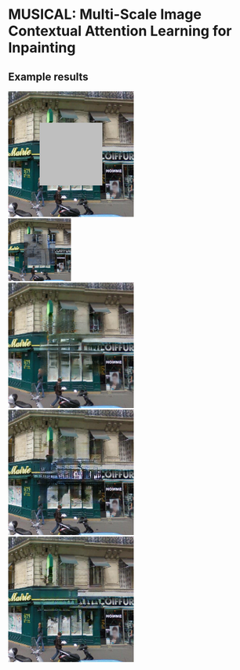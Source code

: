 # MUSICAL: Multi-Scale Image Contextual Attention Learning for Inpainting


## Example results  

![paris_10](./results/paris_results/10_input.png)<img width="200">
![paris_10](./results/paris_results/10_ce.png)<img width="200">
![paris_10](./results/paris_results/10_glcic.png)<img width="200">
![paris_10](./results/paris_results/10_sn.png)<img width="200">
![paris_10](./results/paris_results/10_ours.png)<img width="200">

